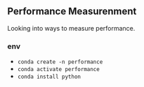 ## Performance Measurenment

Looking into ways to measure performance.

### env

- `conda create -n performance`
- `conda activate performance`
- `conda install python`